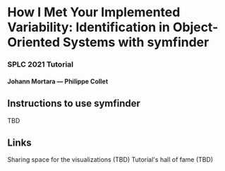 # How I Met Your Implemented Variability: Identification in Object-Oriented Systems with symfinder
### SPLC 2021 Tutorial

#### Johann Mortara — Philippe Collet


## Instructions to use symfinder

TBD

## Links

Sharing space for the visualizations (TBD)
Tutorial's hall of fame (TBD)